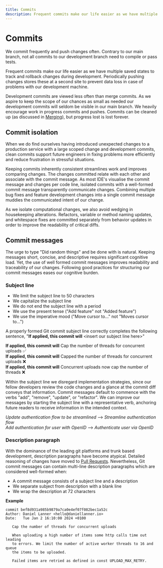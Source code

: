```yaml
---
title: Commits
description: Frequent commits make our life easier as we have multiple saved states to track and rollback changes during development. Periodically pushing changes stores these at a second site to prevent data loss in case of problems with our development machine.
---
```


# Commits

We commit frequently and push changes often. Contrary to our main branch, not all commits to our development branch need to compile or pass tests.

Frequent commits make our life easier as we have multiple saved states to track and rollback changes during development. Periodically pushing changes stores these at a second site to prevent data loss in case of problems with our development machine.

Development commits are viewed less often than merge commits. As we aspire to keep the scope of our chances as small as needed our development commits will seldom be visible in our main branch. We heavily encourage work in progress commits and pushes. Commits can be cleaned up (as discussed in [Merging]()), but progress lost is lost forever.

## Commit isolation

When we do find ourselves having introduced unexpected changes to a production service with a large scoped change and development commits, clean commits support future engineers in fixing problems more efficiently and reduce frustration in stressful situations.

Keeping commits inherently consistent streamlines work and improves comparing changes. The changes committed relate with each other and associate with the commit message. As most IDE's visualise the commit message and changes per code line, isolated commits with a well-formed commit message transparently communicate changes. Combining multiple bug fixes and feature development changes into a single commit message muddies the communicated intent of our change.

As we isolate computational changes, we also avoid wedging in housekeeping alterations. Refactors, variable or method naming updates, and whitespace fixes are committed separately from behavior updates in order to improve the readability of critical diffs.

## Commit messages

The urge to type "Did random things" and be done with is natural. Keeping messages short, concise, and descriptive requires significant cognitive load. Yet, the use of well formed commit messages improves readability and traceability of our changes. Following good practices for structuring our commit messages eases our cognitive burden.

### Subject line

- We limit the subject line to 50 characters
- We capitalize the subject line
- We do not end the subject line with a period
- We use the present tense ("Add feature" not "Added feature")
- We use the imperative mood ("Move cursor to…" not "Moves cursor to…")

A properly formed Git commit subject line <!-- vale write-good.Weasel = NO -->correctly<!-- vale write-good.Weasel = YES --> completes the following sentence, "**If applied, this commit will** <insert our subject line here\>"

**If applied, this commit will** Cap the number of threads for concurrent uploads ✅  
**If applied, this commit will** Capped the number of threads for concurrent uploads ❌  
**If applied, this commit will** Concurrent uploads now cap the number of threads ❌  

Within the subject line we disregard implementation strategies, since our fellow developers review the code changes and a glance at the commit diff conveys that information. Commit messages default to commence with the verbs "add", "remove", "update", or "refactor". We can improve our messages by starting the subject line with a representative verb, anchoring future readers to receive information in the intended context.

*Update authentication flow to be streamlined* --> *Streamline authentication flow*  
*Add authentication for user with OpenID* --> *Authenticate user via OpenID*  

### Description paragraph

With the dominance of the leading git platforms and trunk based development, description paragraphs have become atypical. Detailed reasoning of changes have moved to [Pull Requests](). Nevertheless, Git commit messages can contain multi-line description paragraphs which are considered well-formed when:

- A commit message consists of a subject line and a description
- We separate subject from description with a blank line
- We wrap the description at 72 characters

**Example**

```
commit bef8d931a985b9879a7ca0e4ef07f082bec1a52c
Author: Daniel Lanner <hello@daniellanner.io>
Date:   Tue Jan 2 16:10:00 2024 +0100

   Cap the number of threads for concurrent uploads

   When uploading a high number of items some http calls time out leading
   to errors. We limit the number of active worker threads to 16 and queue
   the items to be uploaded.

   Failed items are retried as defined in const UPLOAD_MAX_RETRY.

```
